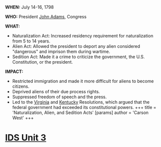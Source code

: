 **WHEN:** July 14-16, 1798

**WHO:** President [John Adams](./../john-adams/), Congress

**WHAT:**

- Naturalization Act: Increased residency requirement for naturalization from 5 to 14 years.
- Alien Act: Allowed the president to deport any alien considered "dangerous" and imprison them during wartime.
- Sedition Act: Made it a crime to criticize the government, the U.S. Constitution, or the president.

**IMPACT:**

- Restricted immigration and made it more difficult for aliens to become citizens.
- Deprived aliens of their due process rights.
- Suppressed freedom of speech and the press.
- Led to the [Virginia](./../virginia/) and [Kentucky](./../kentucky/) Resolutions, which argued that the federal government had exceeded its constitutional powers.
+++
 title = 'Naturalization, Alien, and Sedition Acts'
[params]
	author = 'Carson West'
+++
# [IDS Unit 3](./../ids-unit-3/)